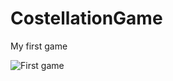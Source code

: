 # CostellationGame

My first game


![First game](https://github.com/leonardo-fm/CostellationGame/assets/48512335/2bb77a35-5d67-4fee-a53a-98dfb6d30273)
